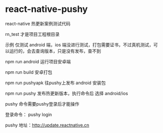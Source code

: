 # react-native-pushy
react-native 热更新案例测试代码


rn_test 才是项目工程根目录

示例 仅测试 android 端，ios 端没进行测试，打包需要证书，不过真机测试，可以运行的，会去查询版本，只是没有发布，查不到

npm run android 运行项目安卓端

npm run build 安卓打包

npm run pushyapk  往pushy上发布 android 安装包

npm run pushy  发布热更新版本，执行命令后 选择 android/ios 


pushy 命令需要pushy登录后才能操作

登录命令： pushy login

pushy 地址：<a href='http://update.reactnative.cn'>http://update.reactnative.cn</a>


